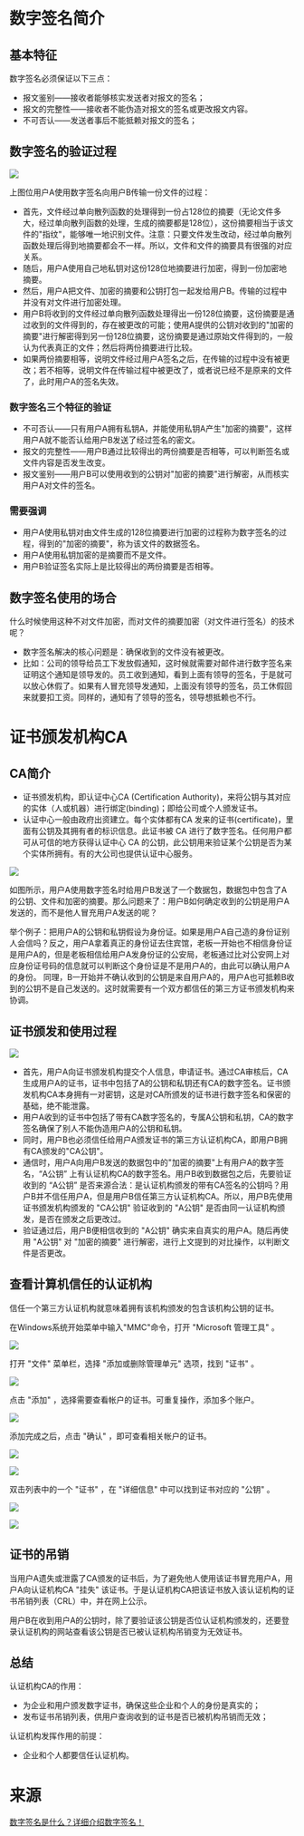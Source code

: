 #   数字签名简介

##  基本特征
数字签名必须保证以下三点：

-   报文鉴别——接收者能够核实发送者对报文的签名；
-   报文的完整性——接收者不能伪造对报文的签名或更改报文内容。
-   不可否认——发送者事后不能抵赖对报文的签名；

##  数字签名的验证过程

![](../images/2023/02/20230213145910.png)

上图位用户A使用数字签名向用户B传输一份文件的过程：

-   首先，文件经过单向散列函数的处理得到一份占128位的摘要（无论文件多大，经过单向散列函数的处理，生成的摘要都是128位），这份摘要相当于该文件的"指纹"，能够唯一地识别文件。注意：只要文件发生改动，经过单向散列函数处理后得到地摘要都会不一样。所以，文件和文件的摘要具有很强的对应关系。
-   随后，用户A使用自己地私钥对这份128位地摘要进行加密，得到一份加密地摘要。
-   然后，用户A把文件、加密的摘要和公钥打包一起发给用户B。传输的过程中并没有对文件进行加密处理。
-   用户B将收到的文件经过单向散列函数处理得出一份128位摘要，这份摘要是通过收到的文件得到的，存在被更改的可能；使用A提供的公钥对收到的"加密的摘要"进行解密得到另一份128位摘要，这份摘要是通过原始文件得到的，一般认为代表真正的文件；然后将两份摘要进行比较。
-   如果两份摘要相等，说明文件经过用户A签名之后，在传输的过程中没有被更改；若不相等，说明文件在传输过程中被更改了，或者说已经不是原来的文件了，此时用户A的签名失效。

### 数字签名三个特征的验证

-   不可否认——只有用户A拥有私钥A，并能使用私钥A产生"加密的摘要"，这样用户A就不能否认给用户B发送了经过签名的密文。
-   报文的完整性——用户B通过比较得出的两份摘要是否相等，可以判断签名或文件内容是否发生改变。
-   报文鉴别——用户B可以使用收到的公钥对"加密的摘要"进行解密，从而核实用户A对文件的签名。

### 需要强调

-   用户A使用私钥对由文件生成的128位摘要进行加密的过程称为数字签名的过程，得到的"加密的摘要"，称为该文件的数据签名。
-   用户A使用私钥加密的是摘要而不是文件。
-   用户B验证签名实际上是比较得出的两份摘要是否相等。

##  数字签名使用的场合

什么时候使用这种不对文件加密，而对文件的摘要加密（对文件进行签名）的技术呢？

-   数字签名解决的核心问题是：确保收到的文件没有被更改。
-   比如：公司的领导给员工下发放假通知，这时候就需要对邮件进行数字签名来证明这个通知是领导发的。员工收到通知，看到上面有领导的签名，于是就可以放心休假了。如果有人冒充领导发通知，上面没有领导的签名，员工休假回来就要扣工资。同样的，通知有了领导的签名，领导想抵赖也不行。

#   证书颁发机构CA

##  CA简介

-   证书颁发机构，即认证中心CA (Certification Authority)，来将公钥与其对应的实体（人或机器）进行绑定(binding)；即给公司或个人颁发证书。
-   认证中心一般由政府出资建立。每个实体都有CA 发来的证书(certificate)，里面有公钥及其拥有者的标识信息。此证书被 CA 进行了数字签名。任何用户都可从可信的地方获得认证中心 CA 的公钥，此公钥用来验证某个公钥是否为某个实体所拥有。有的大公司也提供认证中心服务。

![](../images/2023/02/20230213152511.png)

如图所示，用户A使用数字签名时给用户B发送了一个数据包，数据包中包含了A的公钥、文件和加密的摘要。那么问题来了：用户B如何确定收到的公钥是用户A发送的，而不是他人冒充用户A发送的呢？

举个例子：把用户A的公钥和私钥假设为身份证。如果是用户A自己造的身份证别人会信吗？反之，用户A拿着真正的身份证去住宾馆，老板一开始也不相信身份证是用户A的，但是老板相信给用户A发身份证的公安局，老板通过比对公安网上对应身份证号码的信息就可以判断这个身份证是不是用户A的，由此可以确认用户A的身份。
同理，B一开始并不确认收到的公钥是来自用户A的，用户A也可抵赖B收到的公钥不是自己发送的。这时就需要有一个双方都信任的第三方证书颁发机构来协调。

##  证书颁发和使用过程

![](../images/2023/02/20230213152543.png)

-   首先，用户A向证书颁发机构提交个人信息，申请证书。通过CA审核后，CA生成用户A的证书，证书中包括了A的公钥和私钥还有CA的数字签名。证书颁发机构CA本身拥有一对密钥，这是对CA所颁发的证书进行数字签名和保密的基础，绝不能泄露。
-   用户A收到的证书中包括了带有CA数字签名的，专属A公钥和私钥，CA的数字签名确保了别人不能伪造用户A的公钥和私钥。
-   同时，用户B也必须信任给用户A颁发证书的第三方认证机构CA，即用户B拥有CA颁发的"CA公钥"。
-   通信时，用户A向用户B发送的数据包中的"加密的摘要"上有用户A的数字签名，“A公钥” 上有认证机构CA的数字签名。用户B收到数据包之后，先要验证收到的 “A公钥” 是否来源合法：是认证机构颁发的带有CA签名的公钥吗？用户B并不信任用户A，但是用户B信任第三方认证机构CA。所以，用户B先使用证书颁发机构颁发的 "CA公钥" 验证收到的 "A公钥" 是否由同一认证机构颁发，是否在颁发之后更改过。
-   验证通过后，用户B便相信收到的 "A公钥" 确实来自真实的用户A。随后再使用 "A公钥" 对 "加密的摘要" 进行解密，进行上文提到的对比操作，以判断文件是否更改。

##  查看计算机信任的认证机构

信任一个第三方认证机构就意味着拥有该机构颁发的包含该机构公钥的证书。

在Windows系统开始菜单中输入"MMC"命令，打开 "Microsoft 管理工具" 。

![](../images/2023/02/20230213152632.png)

打开 "文件" 菜单栏，选择 "添加或删除管理单元" 选项，找到 "证书" 。

![](../images/2023/02/20230213152652.png)

点击 "添加" ，选择需要查看帐户的证书。可重复操作，添加多个账户。

![](../images/2023/02/20230213152705.png)

添加完成之后，点击 "确认" ，即可查看相关帐户的证书。

![](../images/2023/02/20230213152717.png)

![](../images/2023/02/20230213152725.png)

双击列表中的一个 "证书" ，在 "详细信息" 中可以找到证书对应的 "公钥" 。

![](../images/2023/02/20230213152737.png)

![](../images/2023/02/20230213152745.png)

##  证书的吊销
当用户A遗失或泄露了CA颁发的证书后，为了避免他人使用该证书冒充用户A，用户A向认证机构CA "挂失" 该证书。于是认证机构CA把该证书放入该认证机构的证书吊销列表（CRL）中，并在网上公示。

用户B在收到用户A的公钥时，除了要验证该公钥是否位认证机构颁发的，还要登录认证机构的网站查看该公钥是否已被认证机构吊销变为无效证书。

##  总结

认证机构CA的作用：

-   为企业和用户颁发数字证书，确保这些企业和个人的身份是真实的；
-   发布证书吊销列表，供用户查询收到的证书是否已被机构吊销而无效；

认证机构发挥作用的前提：

-   企业和个人都要信任认证机构。

#   来源

[数字签名是什么？详细介绍数字签名！ ](https://www.cnblogs.com/itps/p/12359865.html)

